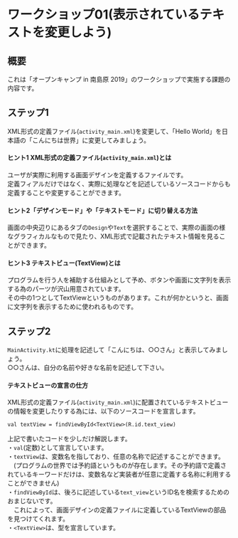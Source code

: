 # ワークショップ01(表示されているテキストを変更しよう)
## 概要
これは「オープンキャンプ in 南島原 2019」のワークショップで実施する課題の内容です。

## ステップ1
XML形式の定義ファイル(`activity_main.xml`)を変更して、「Hello World」を日本語の「こんにちは世界」に変更してみましょう。

#### ヒント1 XML形式の定義ファイル(`activity_main.xml`)とは
ユーザが実際に利用する画面デザインを定義するファイルです。<br>
定義フィアルだけではなく、実際に処理などを記述しているソースコードからも定義することや変更することができます。

#### ヒント2「デザインモード」や「テキストモード」に切り替える方法
画面の中央辺りにあるタブの`Design`や`Text`を選択することで、実際の画面の様なグラフィカルなもので見たり、XML形式で記載されたテキスト情報を見ることができます。

#### ヒント3 テキストビュー(TextView)とは
プログラムを行う人を補助する仕組みとして予め、ボタンや画面に文字列を表示する為のパーツが沢山用意されています。<br>
その中の1つとしてTextViewというものがあります。これが何かというと、画面に文字列を表示するために使われるものです。

## ステップ2
`MainActivity.kt`に処理を記述して「こんにちは、○○さん」と表示してみましょう。<br>
○○さんは、自分の名前や好きな名前を記述して下さい。

#### テキストビューの宣言の仕方
XML形式の定義ファイル(`activity_main.xml`)に配置されているテキストビューの情報を変更したりする為には、以下のソースコードを宣言します。
```
val textView = findViewById<TextView>(R.id.text_view)
```
上記で書いたコードを少しだけ解説します。<br>
・`val`(定数)として宣言しています。<br>
・`textView`は、変数名を指しており、任意の名称で記述することができます。<br>
　(プログラムの世界では予約語というものが存在します。その予約語で定義されているキーワードだけは、変数名など実装者が任意に定義する名称に利用することができません)<br>
・`findViewById`は、後ろに記述している`text_view`というID名を検索するためのおまじないです。<br>
　これによって、画面デザインの定義ファイルに定義しているTextViewの部品を見つけてくれます。<br>
・`<TextView>`は、型を宣言しています。
